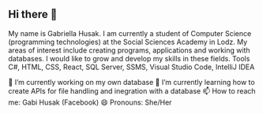 ## Hi there 👋


My name is Gabriella Husak. I am currently a student of Computer Science (programming technologies) at the Social Sciences Academy in Lodz.
My areas of interest include creating programs, applications and working with databases. I would like to grow and develop my skills in these fields.
Tools C#, HTML, CSS, React, SQL Server, SSMS, Visual Studio Code, IntelliJ IDEA

🔭 I’m currently working on my own database
🌱 I’m currently learning how to create APIs for file handling and inegration with a database
📫 How to reach me: Gabi Husak (Facebook)
😄 Pronouns: She/Her


